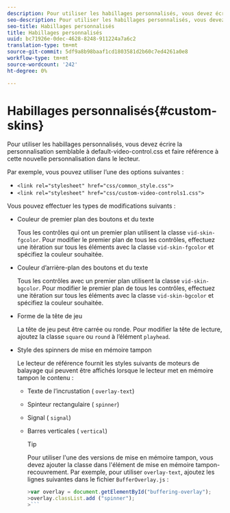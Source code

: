 ```yaml
---
description: Pour utiliser les habillages personnalisés, vous devez écrire la personnalisation semblable à default-video-control.css et faire référence à cette nouvelle personnalisation dans le lecteur.
seo-description: Pour utiliser les habillages personnalisés, vous devez écrire la personnalisation semblable à default-video-control.css et faire référence à cette nouvelle personnalisation dans le lecteur.
seo-title: Habillages personnalisés
title: Habillages personnalisés
uuid: bc71926e-0dec-4628-8248-911224a7a6c2
translation-type: tm+mt
source-git-commit: 5df9a8b98baaf1cd1803581d2b60c7ed4261a0e8
workflow-type: tm+mt
source-wordcount: '242'
ht-degree: 0%

---
```



# Habillages personnalisés{#custom-skins}

Pour utiliser les habillages personnalisés, vous devez écrire la personnalisation semblable à default-video-control.css et faire référence à cette nouvelle personnalisation dans le lecteur.

Par exemple, vous pouvez utiliser l’une des options suivantes :

* `<link rel="stylesheet" href="css/common_style.css">`
* `<link rel="stylesheet" href="css/custom-video-controls1.css">`

Vous pouvez effectuer les types de modifications suivants :

* Couleur de premier plan des boutons et du texte

   Tous les contrôles qui ont un premier plan utilisent la classe `vid-skin-fgcolor`. Pour modifier le premier plan de tous les contrôles, effectuez une itération sur tous les éléments avec la classe `vid-skin-fgcolor` et spécifiez la couleur souhaitée.
* Couleur d’arrière-plan des boutons et du texte

   Tous les contrôles avec un premier plan utilisent la classe `vid-skin-bgcolor`. Pour modifier le premier plan de tous les contrôles, effectuez une itération sur tous les éléments avec la classe `vid-skin-bgcolor` et spécifiez la couleur souhaitée.
* Forme de la tête de jeu

   La tête de jeu peut être carrée ou ronde. Pour modifier la tête de lecture, ajoutez la classe `square` ou `round` à l’élément `playhead`.
* Style des spinners de mise en mémoire tampon

   Le lecteur de référence fournit les styles suivants de moteurs de balayage qui peuvent être affichés lorsque le lecteur met en mémoire tampon le contenu :

   * Texte de l’incrustation ( `overlay-text`)
   * Spinteur rectangulaire ( `spinner`)
   * Signal ( `signal`)
   * Barres verticales ( `vertical`)

      >[!TIP]
      >
      >Pour utiliser l&#39;une des versions de mise en mémoire tampon, vous devez ajouter la classe dans l&#39;élément de mise en mémoire tampon-recouvrement. Par exemple, pour utiliser `overlay-text`, ajoutez les lignes suivantes dans le fichier `BufferOverlay.js` :
      >
      >
      ```js
      >var overlay = document.getElementById("buffering-overlay"); 
      >overlay.classList.add ("spinner");
      >```

